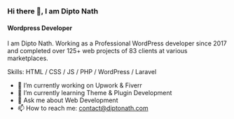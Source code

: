 ### Hi there 👋, I am Dipto Nath
#### Wordpress Developer 
I am Dipto Nath. Working as a Professional WordPress developer since 2017 and completed over 125+ web projects of 83 clients at various marketplaces.

Skills: HTML / CSS / JS / PHP / WordPress / Laravel

- 🔭 I’m currently working on Upwork & Fiverr 
- 🌱 I’m currently learning Theme & Plugin Development 
- 💬 Ask me about Web Development 
- 📫 How to reach me: contact@diptonath.com 
